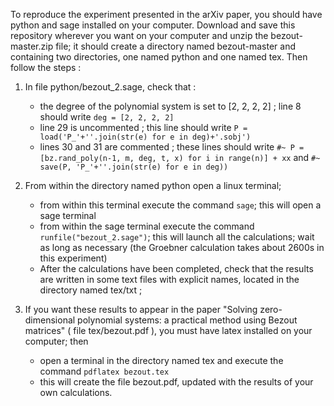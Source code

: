 To reproduce the experiment presented in the arXiv paper, you should have python and sage installed on your computer. Download and save this repository wherever you want on your computer and unzip the bezout-master.zip file; it should create a directory named bezout-master and containing two directories, one named python and one named tex.
Then follow the steps :

1. In file python/bezout_2.sage, check that :
    * the degree of the polynomial system is set to [2, 2, 2, 2] ; line 8 should write `deg = [2, 2, 2, 2]`
    * line 29 is uncommented ; this line should write `P = load('P_'+''.join(str(e) for e in deg)+'.sobj')`
    * lines 30 and 31 are commented ; these lines should write `#~ P = [bz.rand_poly(n-1, m, deg, t, x) for i in range(n)] + xx` and `#~ save(P, 'P_'+''.join(str(e) for e in deg))`

2. From within the directory named python open a linux terminal;
    * from within this terminal execute the command `sage`; this will open a sage terminal
    * from within the sage terminal execute the command `runfile("bezout_2.sage")`; this will launch all the calculations; wait as long as necessary (the Groebner calculation takes about 2600s in this experiment)
    * After the calculations have been completed, check that the results are written in some text files with explicit names, located in the directory named tex/txt ; 


3. If you want these results to appear in the paper "Solving zero-dimensional polynomial systems: a practical method using Bezout matrices" ( file tex/bezout.pdf ), you must have latex installed on your computer; then
    * open a terminal in the directory named tex and execute the command `pdflatex bezout.tex`
    * this will create the file bezout.pdf, updated with the results of your own calculations.


